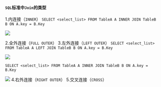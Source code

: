 #### `SQL`标准中`Join`的类型

1.内连接（`INNER`） 
`SELECT <select_list> FROM TableA A INNER JOIN TableB B ON A.key = B.Key`

![](https://nanganghuang.github.io/Database/img/1.png)

2.全外连接（`FULL OUTER`）
3.左外连接（`LEFT OUTER`）
`SELECT <select_list> FROM TableA A LEFT JOIN TableB B ON A.key = B.Key`

![](https://nanganghuang.github.io/Database/img/1.png)

`SELECT <select_list> FROM TableA A INNER JOIN TableB B ON A.key = B.Key`

![](https://nanganghuang.github.io/Database/img/1.png)
4.右外连接（`RIGHT OUTER`）
5.交叉连接（`CROSS`）